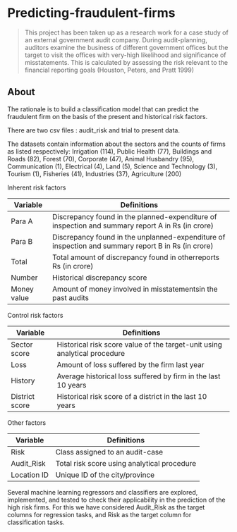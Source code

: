 # Predicting-fraudulent-firms

> This project has been taken up as a research work for a case study of an external government audit company. During audit-planning, auditors examine the business of different government offices but the target to visit the offices with very-high likelihood and significance of misstatements. This is calculated by assessing the risk relevant to the financial reporting goals (Houston, Peters, and Pratt 1999)


## About

The rationale is to build a classification model that can predict the fraudulent firm on the basis of the present and historical risk factors.

There are two csv files : audit_risk and trial to present data. 

The datasets contain information about the sectors and the counts of firms as listed respectively: Irrigation (114), Public Health (77), Buildings and Roads (82), Forest (70), Corporate (47), Animal Husbandry (95), Communication (1), Electrical (4), Land (5), Science and Technology (3), Tourism (1), Fisheries (41), Industries (37), Agriculture (200)

Inherent risk factors

Variable | Definitions
---------|------------
Para A | Discrepancy found in the planned-expenditure of inspection and summary report A in Rs (in crore)
Para B | Discrepancy found in the unplanned-expenditure of inspection and summary report B in Rs (in crore)
Total | Total amount of discrepancy found in otherreports Rs (in crore)
Number | Historical discrepancy score 
Money value | Amount of money involved in misstatementsin the past audits

Control risk factors

Variable | Definitions
---------|------------
Sector score | Historical risk score value of the target-unit using analytical procedure
Loss | Amount of loss suffered by the firm last year
History| Average historical loss suffered by firm in the last 10 years
District score | Historical risk score of a district in the last 10 years

Other factors

Variable | Definitions
---------|------------
Risk | Class assigned to an audit-case
Audit_Risk | Total risk score using analytical procedure
Location ID | Unique ID of the city/province


Several machine learning regressors and classifiers are explored, implemented, and tested to check their applicability in the prediction of the high risk firms. For this we have considered Audit_Risk as the target columns for regression tasks, and Risk as the target column for classification tasks.

